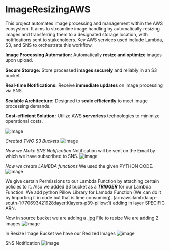 # ImageResizingAWS
This project automates image processing and management within the AWS ecosystem. It aims to streamline image handling by automatically resizing images and transferring them to a designated storage location, with notifications sent to stakeholders. Key AWS services used include Lambda, S3, and SNS to orchestrate this workflow.


**Image Processing Automation:** Automatically **resize and optimize** images upon upload.

**Secure Storage:** Store processed **images securely** and reliably in an S3 bucket.

**Real-time Notifications:** Receive **immediate updates** on image processing via SNS.

**Scalable Architecture:** Designed to **scale efficiently** to meet image processing demands.

**Cost-efficient Solution:** Utilize AWS **serverless** technologies to minimize operational costs.

![image](https://github.com/divyanshgoel09/ImageResizingAWS/assets/118998853/2044f073-08c3-4996-819d-98ace21fd690)

_Created TWO S3 Buckets_
![image](https://github.com/divyanshgoel09/ImageResizingAWS/assets/118998853/fd637bd7-e4a3-445f-9932-49e8fa15b76f)

_Now we Make SNS Notification_
Notification will be sent on the Email by which we have subscribed to SNS.
![image](https://github.com/divyanshgoel09/ImageResizingAWS/assets/118998853/c2807887-827b-4134-997f-60aaf6ff472b)

_Now we create LAMBDA functions_
We used the given PYTHON CODE.
![image](https://github.com/divyanshgoel09/ImageResizingAWS/assets/118998853/f82d27f6-bc44-4abd-b889-0772ff9a66ed)

We give certain Permissions to our Lambda Function by attaching certain policies to it.
Also we added S3 bucket as a _**TRIGGER**_ for our Lambda Function.
We add python Pillow Library for Lambda Function (We can do it by Importing it in code but that is time consuming).
(arn:aws:lambda:ap-south-1:770693421928:layer:Klayers-p39-pillow:1) adding in layer SPECIFIC ARN.

Now in source bucket we are adding a .jpg File to resize
We are adding 2 images
![image](https://github.com/divyanshgoel09/ImageResizingAWS/assets/118998853/ab9b9295-10f4-4581-b3df-05e26aeb7075)

In Resize Image Bucket we have our Resized Images
![image](https://github.com/divyanshgoel09/ImageResizingAWS/assets/118998853/c6d4bc47-72f4-42ea-9fb1-b20636473fcb)

SNS Notification
![image](https://github.com/divyanshgoel09/ImageResizingAWS/assets/118998853/cd3cf831-f0fb-479e-9499-092d70ad9638)



